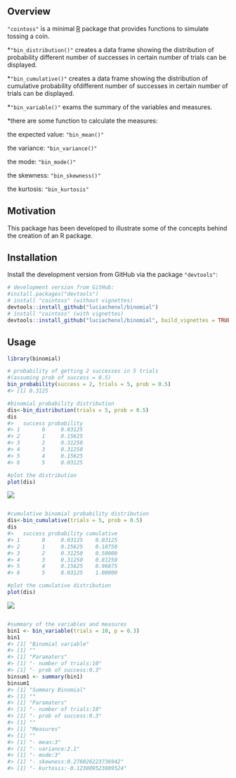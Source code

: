 
Overview
--------

`"cointoss"` is a minimal [R](http://www.r-project.org/) package that provides functions to simulate tossing a coin.

\*`"bin_distribution()"` creates a data frame showing the distribution of probability different number of successes in certain number of trials can be displayed.

\*`"bin_cumulative()"` creates a data frame showing the distribution of cumulative probability ofdifferent number of successes in certain number of trials can be displayed.

\*`"bin_variable()"` exams the summary of the variables and measures.

\*there are some function to calculate the measures:

the expected value: `"bin_mean()"`

the variance: `"bin_variance()"`

the mode: `"bin_mode()"`

the skewness: `"bin_skewness()"`

the kurtosis: `"bin_kurtosis"`

Motivation
----------

This package has been developed to illustrate some of the concepts behind the creation of an R package.

Installation
------------

Install the development version from GitHub via the package `"devtools"`:

``` r
# development version from GitHub:
#install.packages("devtools") 
# install "cointoss" (without vignettes)
devtools::install_github("luciachenxl/binomial")
# install "cointoss" (with vignettes)
devtools::install_github("luciachenxl/binomial", build_vignettes = TRUE)
```

Usage
-----

``` r
library(binomial)

# probability of getting 2 successes in 5 trials
#(assuming prob of success = 0.5)
bin_probability(success = 2, trials = 5, prob = 0.5)
#> [1] 0.3125

#binomial probability distribution
dis<-bin_distribution(trials = 5, prob = 0.5)
dis
#>   success probability
#> 1       0     0.03125
#> 2       1     0.15625
#> 3       2     0.31250
#> 4       3     0.31250
#> 5       4     0.15625
#> 6       5     0.03125

#plot the distribution
plot(dis)
```

![](README-unnamed-chunk-3-1.png)

``` r

#cumulative binomial probability distribution
dis<-bin_cumulative(trials = 5, prob = 0.5)
dis
#>   success probability cumulative
#> 1       0     0.03125    0.03125
#> 2       1     0.15625    0.18750
#> 3       2     0.31250    0.50000
#> 4       3     0.31250    0.81250
#> 5       4     0.15625    0.96875
#> 6       5     0.03125    1.00000

#plot the cumulative distribution
plot(dis)
```

![](README-unnamed-chunk-3-2.png)

``` r

#summary of the variables and measures 
bin1 <- bin_variable(trials = 10, p = 0.3)
bin1
#> [1] "Binomial variable"
#> [1] ""
#> [1] "Paramaters"
#> [1] "- number of trials:10"
#> [1] "- prob of success:0.3"
binsum1 <- summary(bin1)
binsum1
#> [1] "Summary Binomial"
#> [1] ""
#> [1] "Paramaters"
#> [1] "- number of trials:10"
#> [1] "- prob of success:0.3"
#> [1] ""
#> [1] "Measures"
#> [1] ""
#> [1] "- mean:3"
#> [1] "- variance:2.1"
#> [1] "- mode:3"
#> [1] "- skewness:0.276026223736942"
#> [1] "- kurtosis:-0.123809523809524"
```
